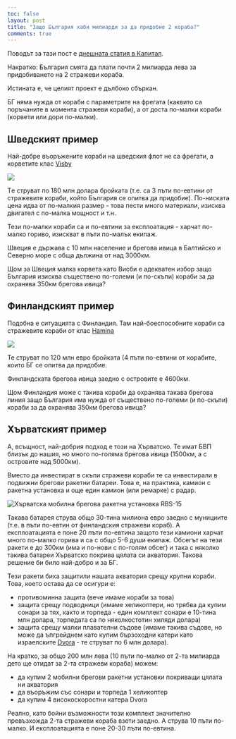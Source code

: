 ```yaml
---
toc: false
layout: post
title: "Защо България хаби милиарди за да придобие 2 кораба?"
comments: true
---
```

Поводът за тази пост е [днешната статия в Капитал](https://www.capital.bg/politika_i_ikonomika/otbrana/2021/06/23/4224326_shah_s_raketite/).

Накратко: България смята да плати почти 2 милиарда лева за придобиването на 2 стражеви кораба.

Истината е, че целият проект е дълбоко сбъркан.

БГ няма нужда от кораби с параметрите на фрегата (каквито са поръчаните в момента стражеви кораби), а от доста по-малки кораби (корвети или дори по-малки).

## Шведският пример

Най-добре въоръжените кораби на шведския флот не са фрегати, а корветите клас [Visby](https://en.wikipedia.org/wiki/Visby-class_corvette)

![](https://upload.wikimedia.org/wikipedia/commons/2/2b/K32_HMS_Helsingborg_Anchored-of-Gotska-Sandoen_cropped.jpg)

Tе струват по 180 млн долара бройката (т.е. са 3 пъти по-евтини от стражевите кораби, който България се опитва да придобие). По-ниската цена идва от по-малкия размер - това пести много материали, изисква двигател с по-малка мощност и т.н.

Тези по-малки кораби са и по-евтини за експлоатация - харчат по-малко гориво, изискват в пъти по-малък екипаж.

Швеция е държава с 10 млн население и брегова ивица в Балтийско и Северно море с обща дължина от над 3000км.

Щом за Швеция малка корвета като Висби е адекватен избор защо България изисква съществено по-големи (и по-скъпи) кораби за да охранява 350км брегова ивица?

## Финландският пример

Подобна е ситуацията с Финландия. Там най-боеспособните кораби са стражевите кораби от клас [Hamina](https://en.wikipedia.org/wiki/Hamina-class_missile_boat)

![](https://www.defenseworld.net/uploads//news/big/haminaboa_1513852080.jpg)

Те струват по 120 млн евро бройката (4 пъти по-евтини от корабите, които БГ се опитва да придобие.

Финландската брегова ивица заедно с островите е 4600км.

Щом Финландия може с такива кораби да охранява такава брегова линия защо България има нужда от съществено по-големи (и по-скъпи) кораби за да охранява 350км брегова ивица?

## Хърватският пример

А, всъщност, най-добрия подход е този на Хърватско. Те имат БВП близък до нашия, но много по-голяма брегова ивица (1500км, а с островите над 5000км).

Вместо да инвестират в скъпи стражеви кораби те са инвестирали в подвижни брегови ракетни батареи. Това е, на практика, камион с ракетна установка и още един камион (или ремарке) с радар. 

![](https://upload.wikimedia.org/wikipedia/commons/thumb/9/9e/MOL_-_mobilni_obalni_lanser.jpg/1280px-MOL_-_mobilni_obalni_lanser.jpg  "Хърватска мобилна брегова ракетна установка RBS-15")

Такава батарея струва общо 30-тина милиона евро заедно с мунициите (т.е. в пъти по-евтин от финландския стражеви кораб). А експлоатацията е поне 20 пъти по-евтина защото тези камиони харчат много по-малко горива и са с общо 5-6 души екипаж. Обсегът на тези ракети е до 300км (има и по-нови с по-голям обсег) и така с няколко такива батареи Хърватско покрива цялата си акватория. Такова решение би било най-добро и за БГ.

Тези ракети биха защитили нашата акватория срещу крупни кораби. Това, което остава да се осигури е:

- противоминна защита (вече имаме кораби за това)
- защита срещу подводници (имаме хеликоптери, но трябва да купим сонари за тях, както и торпеда - един комплект сонари е 10-тина млн долара, торпедата са по няколкостотин хиляди долара)
- защита срещу малки плавателни съдове (имаме такива съдове, но може да ъпгрейднем като купим бързоходни катери като израелските [Dvora](https://en.wikipedia.org/wiki/Super_Dvora_Mk_III-class_patrol_boat) - те струват по 6 млн долара).

На кратко, за общо 200 млн лева (10 пъти по-малко от 2-та милиарда дето ще отидат за 2-та стражеви кораба) можем:

- да купим 2 мобилни брегови ракетни установки покриващи цялата ни акватория
- да въоръжим със сонари и торпеда 1 хеликоптер
- да купим 4 високоскоростни катера Dvora

Реално, като бойни възможности този комплект значително превъзхожда 2-та стражеви кораба взети заедно. А струва 10 пъти по-малко. И експлоатацията е поне 20-30 пъти по-евтина.
